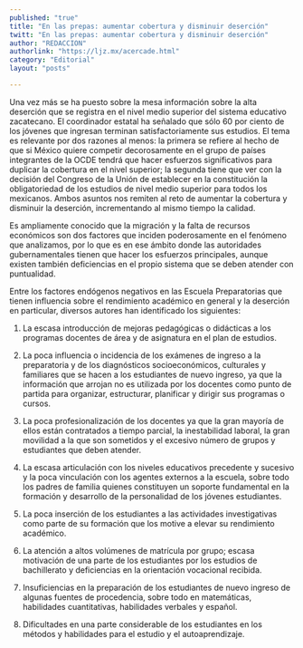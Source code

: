 ```yaml
---
published: "true"
title: "En las prepas: aumentar cobertura y disminuir deserción"
twitt: "En las prepas: aumentar cobertura y disminuir deserción"
author: "REDACCION"
authorlink: "https://ljz.mx/acercade.html"
category: "Editorial"
layout: "posts"

---
```



  Una vez más se ha puesto sobre la mesa información sobre la alta deserción que se registra en el nivel medio superior del sistema educativo zacatecano. El coordinador estatal ha señalado que sólo 60 por ciento de los jóvenes que ingresan terminan satisfactoriamente sus estudios. El tema es relevante por dos razones al menos: la primera se refiere al hecho de que si México quiere competir decorosamente en el grupo de países integrantes de la OCDE tendrá que hacer esfuerzos significativos para duplicar la cobertura en el nivel superior; la segunda tiene que ver con la decisión del Congreso de la Unión de establecer en la constitución la obligatoriedad de los estudios de nivel medio superior para todos los mexicanos. Ambos asuntos nos remiten al reto de aumentar la cobertura y disminuir la deserción, incrementando al mismo tiempo la calidad.



  Es ampliamente conocido que la migración y la falta de recursos económicos son dos factores que inciden poderosamente en el fenómeno que analizamos, por lo que es en ese ámbito donde las autoridades gubernamentales tienen que hacer los esfuerzos principales, aunque existen también deficiencias en el propio sistema que se deben atender con puntualidad.



  Entre los factores endógenos negativos en las Escuela Preparatorias que tienen influencia sobre el rendimiento académico en general y la deserción en particular, diversos autores han identificado los siguientes:



  1. La escasa introducción de mejoras pedagógicas o didácticas a los programas docentes de área y de asignatura en el plan de estudios.



  2. La poca influencia o incidencia de los exámenes de ingreso a la preparatoria y de los diagnósticos socioeconómicos, culturales y familiares que se hacen a los estudiantes de nuevo ingreso, ya que la información que arrojan no es utilizada por los docentes como punto de partida para organizar, estructurar, planificar y dirigir sus programas o cursos.



  3. La poca profesionalización de los docentes ya que la gran mayoría de ellos están contratados a tiempo parcial, la inestabilidad laboral, la gran movilidad a la que son sometidos y el excesivo número de grupos y estudiantes que deben atender.



  4. La escasa articulación con los niveles educativos precedente y sucesivo y la poca vinculación con los agentes externos a la escuela, sobre todo los padres de familia quienes constituyen un soporte fundamental en la formación y desarrollo de la personalidad de los jóvenes estudiantes.



  5. La poca inserción de los estudiantes a las actividades investigativas como parte de su formación que los motive a elevar su rendimiento académico.



  6. La atención a altos volúmenes de matrícula por grupo; escasa motivación de una parte de los estudiantes por los estudios de bachillerato y deficiencias en la orientación vocacional recibida.



  7. Insuficiencias en la preparación de los estudiantes de nuevo ingreso de algunas fuentes de procedencia, sobre todo en matemáticas, habilidades cuantitativas, habilidades verbales y español.



  8. Dificultades en una parte considerable de los estudiantes en los métodos y habilidades para el estudio y el autoaprendizaje.

